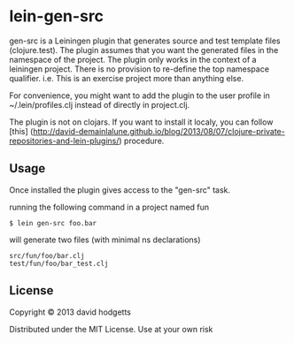 # lein-gen-src

 gen-src is a Leiningen plugin that generates source and test template files (clojure.test). The plugin assumes that you want the generated files in the namespace of the project. 
The plugin only works in the context of a leiningen project.
There is no provision to re-define the top namespace qualifier. i.e. This is an exercise project more than anything else.


For convenience, you might want to add the plugin to the user profile in ~/.lein/profiles.clj instead of directly in project.clj. 

The plugin is not on clojars. If you want to install it localy, you can follow [this] (http://david-demainlalune.github.io/blog/2013/08/07/clojure-private-repositories-and-lein-plugins/) procedure.


## Usage

Once installed the plugin gives access to the "gen-src" task.

running the following command in a project named fun
    
    $ lein gen-src foo.bar

will generate two files (with minimal ns declarations)

    src/fun/foo/bar.clj
    test/fun/foo/bar_test.clj



## License

Copyright © 2013 david hodgetts

Distributed under the MIT License. Use at your own risk

